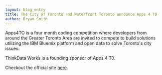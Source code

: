 ```yaml
---
layout: blog_entry
title: The City of Toronto and Waterfront Toronto announce Apps 4 TO
author: Bryan Smith
---
```


Apps4TO is a four month coding competition where developers from around the Greater Toronto Area are invited to compete to build solutions utilizing the IBM Bluemix platform and open data to solve Toronto's city issues.

ThinkData Works is a founding sponsor of Apps 4 T0.

Checkout the official site [here](http://www.apps4to.ca/).